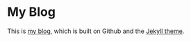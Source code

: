 # My Blog
This is [my blog](http://pfzuo.github.io/), which is built on Github and the [Jekyll theme](https://github.com/Gaohaoyang/gaohaoyang.github.io).


